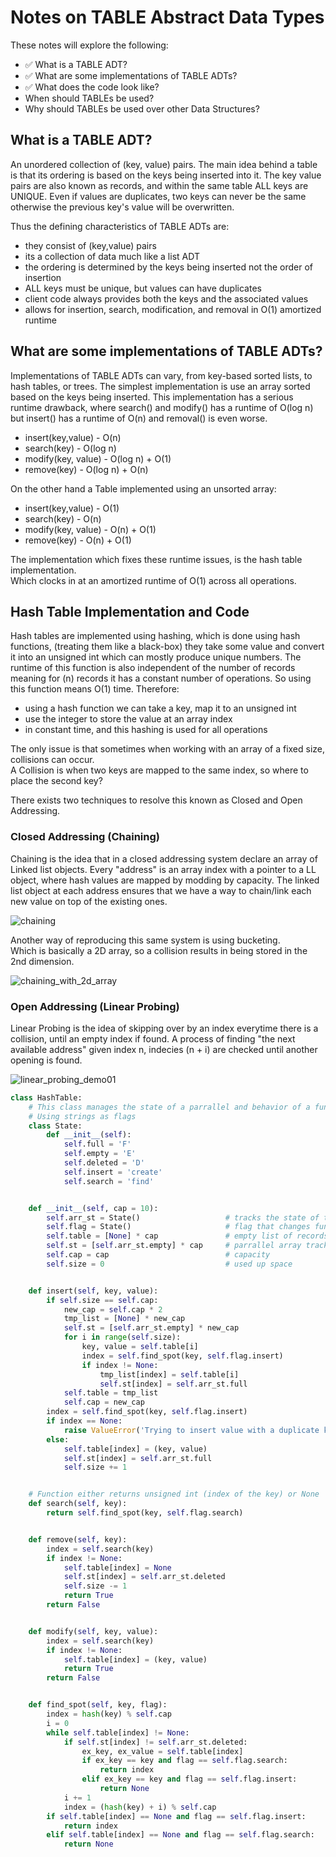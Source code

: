 # Notes on TABLE Abstract Data Types

These notes will explore the following:
- ✅ What is a TABLE ADT?
- ✅ What are some implementations of TABLE ADTs?
- ✅ What does the code look like?
- When should TABLEs be used?
- Why should TABLEs be used over other Data Structures?

## What is a TABLE ADT?

An unordered collection of (key, value) pairs. The main idea behind a table is that its ordering is based on the keys being inserted into it. The key value pairs are also known as records, and within the same table ALL keys are UNIQUE. Even if values are duplicates, two keys can never be the same otherwise the previous key's value will be overwritten.

Thus the defining characteristics of TABLE ADTs are:
- they consist of (key,value) pairs
- its a collection of data much like a list ADT
- the ordering is determined by the keys being inserted not the order of insertion
- ALL keys must be unique, but values can have duplicates
- client code always provides both the keys and the associated values
- allows for insertion, search, modification, and removal in O(1) amortized runtime

## What are some implementations of TABLE ADTs?

Implementations of TABLE ADTs can vary, from key-based sorted lists, to hash tables, or trees. The simplest implementation is use an array sorted based on the keys being inserted. This implementation has a serious runtime drawback, where search() and modify() has a runtime of O(log n) but insert() has a runtime of O(n) and removal() is even worse.
- insert(key,value) - O(n)
- search(key) - O(log n)
- modify(key, value) - O(log n) + O(1)
- remove(key) - O(log n) + O(n)

On the other hand a Table implemented using an unsorted array:
- insert(key,value) - O(1)
- search(key) - O(n)
- modify(key, value) - O(n) + O(1)
- remove(key) - O(n) + O(1)

The implementation which fixes these runtime issues, is the hash table implementation.<br>
Which clocks in at an amortized runtime of O(1) across all operations.

## Hash Table Implementation and Code

Hash tables are implemented using hashing, which is done using hash functions, (treating them like a black-box) they take some value and convert it into an unsigned int which can mostly produce unique numbers. The runtime of this function is also independent of the number of records meaning for (n) records it has a constant number of operations. So using this function means O(1) time. Therefore:
- using a hash function we can take a key, map it to an unsigned int
- use the integer to store the value at an array index
- in constant time, and this hashing is used for all operations

The only issue is that sometimes when working with an array of a fixed size, collisions can occur.<br>
A Collision is when two keys are mapped to the same index, so where to place the second key?<br>

There exists two techniques to resolve this known as Closed and Open Addressing.<br>

### Closed Addressing (Chaining)

Chaining is the idea that in a closed addressing system declare an array of Linked list objects. Every "address" is an array index with a pointer to a LL object, where hash values are mapped by modding by capacity. The linked list object at each address ensures that we have a way to chain/link each new value on top of the existing ones.

![chaining](https://github.com/user-attachments/assets/26e87783-22f3-4b92-afd0-084c43ef6f4b)

Another way of reproducing this same system is using bucketing.<br>
Which is basically a 2D array, so a collision results in being stored in the 2nd dimension.

![chaining_with_2d_array](https://github.com/user-attachments/assets/eb4b44d7-2b81-4a2c-9f9c-b6d82bf00653)

### Open Addressing (Linear Probing)

Linear Probing is the idea of skipping over by an index everytime there is a collision, until an empty index if found. A process of finding "the next available address" given index n, indecies (n + i) are checked until another opening is found.

![linear_probing_demo01](https://github.com/user-attachments/assets/ee2f8823-753f-4dd4-a87a-885528ca5845)

```python
class HashTable:
    # This class manages the state of a parrallel and behavior of a function
    # Using strings as flags
    class State:
        def __init__(self):
            self.full = 'F'
            self.empty = 'E'
            self.deleted = 'D'
            self.insert = 'create'
            self.search = 'find'


    def __init__(self, cap = 10):
        self.arr_st = State()                   # tracks the state of the table
        self.flag = State()                     # flag that changes function's behavior
        self.table = [None] * cap               # empty list of records (the table)
        self.st = [self.arr_st.empty] * cap     # parrallel array tracking state
        self.cap = cap                          # capacity
        self.size = 0                           # used up space


    def insert(self, key, value):
        if self.size == self.cap:
            new_cap = self.cap * 2
            tmp_list = [None] * new_cap
            self.st = [self.arr_st.empty] * new_cap
            for i in range(self.size):
                key, value = self.table[i]
                index = self.find_spot(key, self.flag.insert)
                if index != None:
                    tmp_list[index] = self.table[i]
                    self.st[index] = self.arr_st.full
            self.table = tmp_list
            self.cap = new_cap
        index = self.find_spot(key, self.flag.insert)
        if index == None:
            raise ValueError('Trying to insert value with a duplicate key')
        else:
            self.table[index] = (key, value)
            self.st[index] = self.arr_st.full
            self.size += 1


    # Function either returns unsigned int (index of the key) or None
    def search(self, key):
        return self.find_spot(key, self.flag.search)


    def remove(self, key):
        index = self.search(key)
        if index != None:
            self.table[index] = None
            self.st[index] = self.arr_st.deleted
            self.size -= 1
            return True
        return False


    def modify(self, key, value):
        index = self.search(key)
        if index != None:
            self.table[index] = (key, value)
            return True
        return False


    def find_spot(self, key, flag):
        index = hash(key) % self.cap
        i = 0
        while self.table[index] != None:
            if self.st[index] != self.arr_st.deleted:
                ex_key, ex_value = self.table[index] 
                if ex_key == key and flag == self.flag.search:
                    return index
                elif ex_key == key and flag == self.flag.insert:
                    return None
            i += 1
            index = (hash(key) + i) % self.cap
        if self.table[index] == None and flag == self.flag.insert:
            return index
        elif self.table[index] == None and flag == self.flag.search:
            return None
```